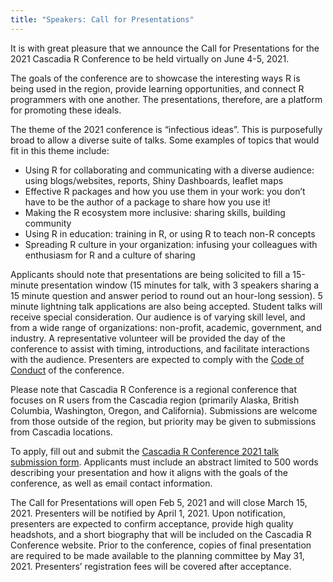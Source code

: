 ```yaml
---
title: "Speakers: Call for Presentations"
---
```


It is with great pleasure that we announce the Call for Presentations for the 2021 Cascadia R Conference to be held virtually on June 4-5, 2021.

The goals of the conference are to showcase the interesting ways R is being used in the region, provide learning opportunities, and connect R programmers with one another. The presentations, therefore, are a platform for promoting these ideals. 

The theme of the 2021 conference is “infectious ideas”.  This is purposefully broad to allow a diverse suite of talks.  Some examples of topics that would fit in this theme include:
- Using R for collaborating and communicating with a diverse audience: using blogs/websites, reports, Shiny Dashboards, leaflet maps
- Effective R packages and how you use them in your work: you don’t have to be the author of a package to share how you use it!
- Making the R ecosystem more inclusive: sharing skills, building community
- Using R in education: training in R, or using R to teach non-R concepts
- Spreading R culture in your organization: infusing your colleagues with enthusiasm for R and a culture of sharing

Applicants should note that presentations are being solicited to fill a 15-minute presentation window (15 minutes for talk, with 3 speakers sharing a 15 minute question and answer period to round out an hour-long session). 5 minute lightning talk applications are also being accepted. Student talks will receive special consideration. Our audience is of varying skill level, and from a wide range of organizations: non-profit, academic, government, and industry.  A representative volunteer will be provided the day of the conference to assist with timing, introductions, and facilitate interactions with the audience. Presenters are expected to comply with the <a href="/policies">Code of Conduct</a> of the conference. 

Please note that Cascadia R Conference is a regional conference that focuses on R users from the Cascadia region (primarily Alaska, British Columbia, Washington, Oregon, and California). Submissions are welcome from those outside of the region, but priority may be given to submissions from Cascadia locations.

To apply, fill out and submit the <a href="https://forms.gle/y9VRggFfN7B2MfCz9">Cascadia R Conference 2021 talk submission form</a>. Applicants must include an abstract limited to 500 words describing your presentation and how it aligns with the goals of the conference, as well as email contact information. 

The Call for Presentations will open Feb 5, 2021 and will close March 15, 2021. Presenters will be notified by April 1, 2021. Upon notification, presenters are expected to confirm acceptance, provide high quality headshots, and a short biography that will be included on the Cascadia R Conference website. Prior to the conference, copies of final presentation are required to be made available to the planning committee by May 31, 2021. Presenters’ registration fees will be covered after acceptance. 
